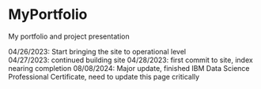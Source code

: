 # MyPortfolio

My portfolio and project presentation

04/26/2023: Start bringing the site to operational level <br />
04/27/2023: continued building site
04/28/2023: first commit to site, index nearing completion
08/08/2024: Major update, finished IBM Data Science Professional Certificate, need to update this page critically

